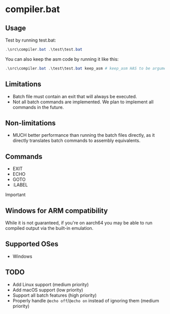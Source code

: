 # compiler.bat

## Usage

Test by running test.bat:

```powershell
.\src\compiler.bat .\test\test.bat
```

You can also keep the asm code by running it like this:

```powershell
.\src\compiler.bat .\test\test.bat keep_asm # keep_asm HAS to be argument 2
```

## Limitations

* Batch file must contain an exit that will always be executed.
* Not all batch commands are implemented. We plan to implement all commands in the future.

## Non-limitations

* MUCH better performance than running the batch files directly, as it directly translates batch commands to assembly equivalents.

## Commands

* EXIT
* ECHO
* GOTO
* :LABEL

> [!IMPORTANT]
>
> ## Windows for ARM compatibility
>
> While it is not guaranteed, if you're on aarch64 you may be able to run compiled output via the built-in emulation.

## Supported OSes

* Windows

## TODO

* Add Linux support (medium priority)
* Add macOS support (low priority)
* Support all batch features (high priority)
* Properly handle `@echo off`/`@echo on` instead of ignoring them (medium priority)
